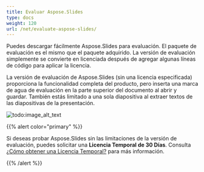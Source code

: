 ```yaml
---
title: Evaluar Aspose.Slides
type: docs
weight: 120
url: /net/evaluate-aspose-slides/
---
```



Puedes descargar fácilmente Aspose.Slides para evaluación. El paquete de evaluación es el mismo que el paquete adquirido. La versión de evaluación simplemente se convierte en licenciada después de agregar algunas líneas de código para aplicar la licencia.

La versión de evaluación de Aspose.Slides (sin una licencia especificada) proporciona la funcionalidad completa del producto, pero inserta una marca de agua de evaluación en la parte superior del documento al abrir y guardar. También estás limitado a una sola diapositiva al extraer textos de las diapositivas de la presentación.


![todo:image_alt_text](evaluate-aspose-slides_1.png)

{{% alert color="primary" %}} 

Si deseas probar Aspose.Slides sin las limitaciones de la versión de evaluación, puedes solicitar una **Licencia Temporal de 30 Días**. Consulta [¿Cómo obtener una Licencia Temporal?](https://purchase.aspose.com/temporary-license) para más información.

{{% /alert %}}